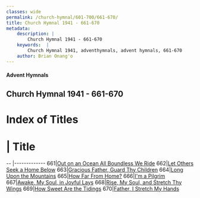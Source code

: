 ```yaml
---
classes: wide
permalink: /church-hymnal/601-700/661-670/
title: Church Hymnal 1941 - 661-670
metadata:
    description: |
        Church Hymnal 1941 - 661-670
    keywords:  |
        Church Hymnal 1941, adventhymnals, advent hymnals, 661-670
    author: Brian Onang'o
---
```


#### Advent Hymnals
## Church Hymnal 1941 - 661-670

# Index of Titles
# | Title                        
-- |-------------
661|[Out on an Ocean All Boundless We Ride](/church-hymnal/601-700/661-670/Out-on-an-Ocean-All-Boundless-We-Ride)
662|[Let Others Seek a Home Below](/church-hymnal/601-700/661-670/Let-Others-Seek-a-Home-Below)
663|[Gracious Father, Guard Thy Children](/church-hymnal/601-700/661-670/Gracious-Father,-Guard-Thy-Children)
664|[Long Upon the Mountains](/church-hymnal/601-700/661-670/Long-Upon-the-Mountains)
665|[How Far From Home?](/church-hymnal/601-700/661-670/How-Far-From-Home)
666|[I'm a Pilgrim](/church-hymnal/601-700/661-670/I'm-a-Pilgrim)
667|[Awake, My Soul, in Joyful Lays](/church-hymnal/601-700/661-670/Awake,-My-Soul,-in-Joyful-Lays)
668|[Rise, My Soul, and Stretch Thy Wings](/church-hymnal/601-700/661-670/Rise,-My-Soul,-and-Stretch-Thy-Wings)
669|[How Sweet Are the Tidings](/church-hymnal/601-700/661-670/How-Sweet-Are-the-Tidings)
670|[Father, I Stretch My Hands](/church-hymnal/601-700/661-670/Father,-I-Stretch-My-Hands)